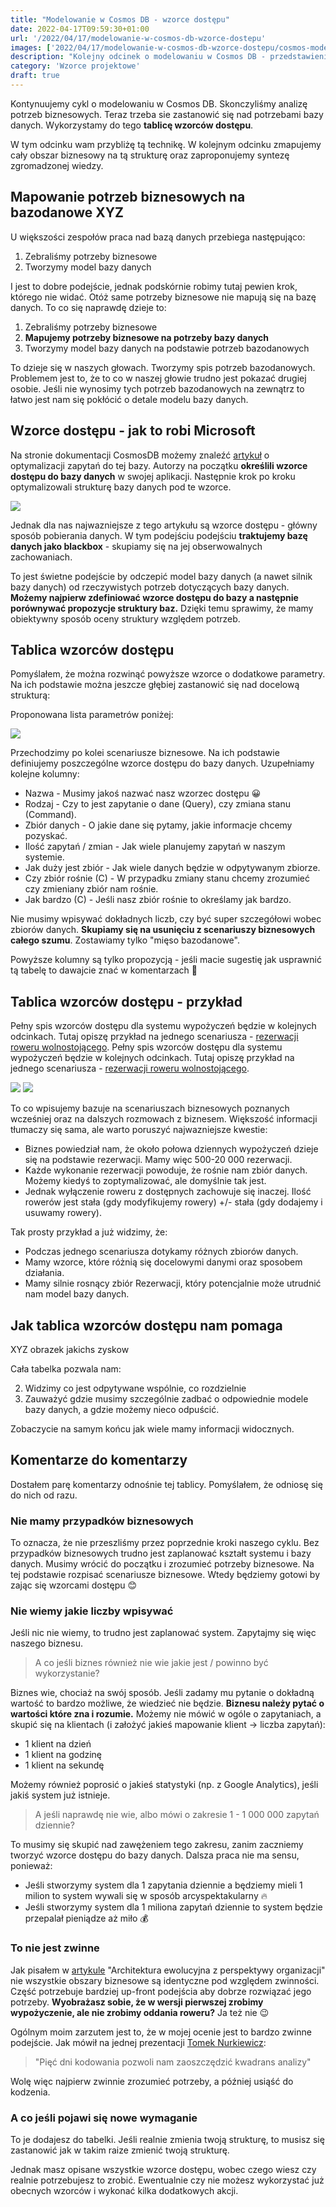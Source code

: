 ```yaml
---
title: "Modelowanie w Cosmos DB - wzorce dostępu"
date: 2022-04-17T09:59:30+01:00
url: '/2022/04/17/modelowanie-w-cosmos-db-wzorce-dostepu'
images: ['2022/04/17/modelowanie-w-cosmos-db-wzorce-dostepu/cosmos-modeling.jpg']
description: "Kolejny odcinek o modelowaniu w Cosmos DB - przedstawienie tablicy wzorców dostępu"
category: 'Wzorce projektowe'
draft: true
---
```


Kontynuujemy cykl o modelowaniu w Cosmos DB. Skonczyliśmy analizę potrzeb biznesowych. Teraz trzeba sie zastanowić się nad potrzebami bazy danych. Wykorzystamy do tego **tablicę wzorców dostępu**.

W tym odcinku wam przybliżę tą technikę. W kolejnym odcinku zmapujemy cały obszar biznesowy na tą strukturę oraz zaproponujemy syntezę zgromadzonej wiedzy.

## Mapowanie potrzeb biznesowych na bazodanowe XYZ

U większości zespołów praca nad bazą danych przebiega następująco:

1. Zebraliśmy potrzeby biznesowe
2. Tworzymy model bazy danych

I jest to dobre podejście, jednak podskórnie robimy tutaj pewien krok, którego nie widać. Otóż same potrzeby biznesowe nie mapują się na bazę danych. To co się naprawdę dzieje to:

1. Zebraliśmy potrzeby biznesowe
2. **Mapujemy potrzeby biznesowe na potrzeby bazy danych**
3. Tworzymy model bazy danych na podstawie potrzeb bazodanowych

To dzieje się w naszych głowach. Tworzymy spis potrzeb bazodanowych. Problemem jest to, że to co w naszej głowie trudno jest pokazać drugiej osobie. Jeśli nie wynosimy tych potrzeb bazodanowych na zewnątrz to łatwo jest nam się pokłócić o detale modelu bazy danych.

## Wzorce dostępu - jak to robi Microsoft

Na stronie dokumentacji CosmosDB możemy znaleźć [artykuł](https://docs.microsoft.com/en-us/azure/cosmos-db/sql/how-to-model-partition-example#identify-the-main-access-patterns) o optymalizacji zapytań do tej bazy. Autorzy na początku **określili wzorce dostępu do bazy danych** w swojej aplikacji. Następnie krok po kroku optymalizowali strukturę bazy danych pod te wzorce.

![](microsoft-wzorce-dostepu.jpg)

Jednak dla nas najwazniejsze z tego artykułu są wzorce dostępu - główny sposób pobierania danych. W tym podejściu podejściu **traktujemy bazę danych jako blackbox** - skupiamy się na jej obserwowalnych zachowaniach.

To jest świetne podejście by odczepić model bazy danych (a nawet silnik bazy danych) od rzeczywistych potrzeb dotyczących bazy danych. **Możemy najpierw zdefiniować wzorce dostępu do bazy a następnie porównywać propozycje struktury baz.** Dzięki temu sprawimy, że mamy obiektywny sposób oceny struktury względem potrzeb. 

## Tablica wzorców dostępu

Pomyślałem, że można rozwinąć powyższe wzorce o dodatkowe parametry. Na ich podstawie można jeszcze głębiej zastanowić się nad docelową strukturą:

Proponowana lista parametrów poniżej:

![](tablica-wzorcow-dostepu.png)

Przechodzimy po kolei scenariusze biznesowe. Na ich podstawie definiujemy poszczególne wzorce dostępu do bazy danych. Uzupełniamy kolejne kolumny:

- Nazwa - Musimy jakoś nazwać nasz wzorzec dostępu 😀
- Rodzaj - Czy to jest zapytanie o dane (Query), czy zmiana stanu (Command).
- Zbiór danych - O jakie dane się pytamy, jakie informacje chcemy pozyskać.
- Ilość zapytań / zmian - Jak wiele planujemy zapytań w naszym systemie.
- Jak duży jest zbiór - Jak wiele danych będzie w odpytywanym zbiorze.
- Czy zbiór rośnie (C) - W przypadku zmiany stanu chcemy zrozumieć czy zmieniany zbiór nam rośnie.
- Jak bardzo (C) - Jeśli nasz zbiór rośnie to określamy jak bardzo.

Nie musimy wpisywać dokładnych liczb, czy być super szczegółowi wobec zbiorów danych. **Skupiamy się na usunięciu z scenariuszy biznesowych całego szumu**. Zostawiamy tylko "mięso bazodanowe". 

Powyższe kolumny są tylko propozycją - jeśli macie sugestię jak usprawnić tą tabelę to dawajcie znać w komentarzach 💌

## Tablica wzorców dostępu - przykład

Pełny spis wzorców dostępu dla systemu wypożyczeń będzie w kolejnych odcinkach. Tutaj opiszę przykład na jednego scenariusza - [rezerwacji roweru wolnostojącego](/2022/01/30/modelowanie-w-cosmos-db-rezerwacje/). 
Pełny spis wzorców dostępu dla systemu wypożyczeń będzie w kolejnych odcinkach. Tutaj opiszę przykład na jednego scenariusza - [rezerwacji roweru wolnostojącego](/2022/01/30/modelowanie-w-cosmos-db-rezerwacje/). 

![](free-standing-bike.jpg)
![](tablica-wzorcow-dostepu-with-data.jpg)

To co wpisujemy bazuje na scenariuszach biznesowych poznanych wcześniej oraz na dalszych rozmowach z biznesem. Większość informacji tłumaczy się sama, ale warto poruszyć najwazniejsze kwestie:

- Biznes powiedział nam, że około połowa dziennych wypożyczeń dzieje się na podstawie rezerwacji. Mamy więc 500-20 000 rezerwacji.
- Każde wykonanie rezerwacji powoduje, że rośnie nam zbiór danych. Możemy kiedyś to zoptymalizować, ale domyślnie tak jest.
- Jednak wyłączenie roweru z dostępnych zachowuje się inaczej. Ilość rowerów jest stała (gdy modyfikujemy rowery) +/- stała (gdy dodajemy i usuwamy rowery).

Tak prosty przykład a już widzimy, że:

- Podczas jednego scenariusza dotykamy różnych zbiorów danych.
- Mamy wzorce, które różnią się docelowymi danymi oraz sposobem działania.
- Mamy silnie rosnący zbiór Rezerwacji, który potencjalnie może utrudnić nam model bazy danych.

## Jak tablica wzorców dostępu nam pomaga

XYZ obrazek jakichs zyskow

Cała tabelka pozwala nam:

2. Widzimy co jest odpytywane wspólnie, co rozdzielnie
3. Zauważyć gdzie musimy szczególnie zadbać o odpowiednie modele bazy danych, a gdzie możemy nieco odpuścić.

Zobaczycie na samym końcu jak wiele mamy informacji widocznych.

## Komentarze do komentarzy

Dostałem parę komentarzy odnośnie tej tablicy. Pomyślałem, że odniosę się do nich od razu.

### Nie mamy przypadków biznesowych

To oznacza, że nie przeszliśmy przez poprzednie kroki naszego cyklu. Bez przypadków biznesowych trudno jest zaplanować kształt systemu i bazy danych. Musimy wrócić do początku i zrozumieć potrzeby biznesowe. Na tej podstawie rozpisać scenariusze biznesowe. Wtedy będziemy gotowi by zając się wzorcami dostępu 😊

### Nie wiemy jakie liczby wpisywać

Jeśli nic nie wiemy, to trudno jest zaplanować system. Zapytajmy się więc naszego biznesu. 

> A co jeśli biznes również nie wie jakie jest / powinno być wykorzystanie?

Biznes wie, chociaż na swój sposób. Jeśli zadamy mu pytanie o dokładną wartość to bardzo możliwe, że wiedzieć nie będzie. **Biznesu należy pytać o wartości które zna i rozumie.** Możemy nie mówić w ogóle o zapytaniach, a skupić się na klientach (i założyć jakieś mapowanie klient -> liczba zapytań):

- 1 klient na dzień
- 1 klient na godzinę
- 1 klient na sekundę

Możemy również poprosić o jakieś statystyki (np. z Google Analytics), jeśli jakiś system już istnieje.

> A jeśli naprawdę nie wie, albo mówi o zakresie 1 - 1 000 000 zapytań dziennie?

To musimy się skupić nad zawężeniem tego zakresu, zanim zaczniemy tworzyć wzorce dostępu do bazy danych. Dalsza praca nie ma sensu, ponieważ:

- Jeśli stworzymy system dla 1 zapytania dziennie a będziemy mieli  1 milion to system wywali się w sposób arcyspektakularny 🔥
- Jeśli stworzymy system dla 1 miliona zapytań dziennie to system będzie przepalał pieniądze aż miło 💰

### To nie jest zwinne

Jak pisałem w [artykule](https://radekmaziarka.pl/2022/01/21/architektura-ewolucyjna-z-perspektywy-organizacji/#wzorce-ewolucyjne-dla-poszczeg%C3%B3lnych-obszar%C3%B3w) "Architektura ewolucyjna z perspektywy organizacji" nie wszystkie obszary biznesowe są identyczne pod względem zwinności. Część potrzebuje bardziej up-front podejścia aby dobrze rozwiązać jego potrzeby. **Wyobrażasz sobie, że w wersji pierwszej zrobimy wypożyczenie, ale nie zrobimy oddania roweru?** Ja też nie 😉

Ogólnym moim zarzutem jest to, że w mojej ocenie jest to bardzo zwinne podejście. Jak mówił na jednej prezentacji [Tomek Nurkiewicz](https://www.linkedin.com/in/tomasz-nurkiewicz-80513b92/?originalSubdomain=pl): 

> "Pięć dni kodowania pozwoli nam zaoszczędzić kwadrans analizy"

Wolę więc najpierw zwinnie zrozumieć potrzeby, a później usiąść do kodzenia.  

### A co jeśli pojawi się nowe wymaganie

To je dodajesz do tabelki. Jeśli realnie zmienia twoją strukturę, to musisz się zastanowić jak w takim raize zmienić twoją strukturę.

Jednak masz opisane wszystkie wzorce dostępu, wobec czego wiesz czy realnie potrzebujesz to zrobić. Ewentualnie czy nie możesz wykorzystać już obecnych wzorców i wykonać kilka dodatkowych akcji.
